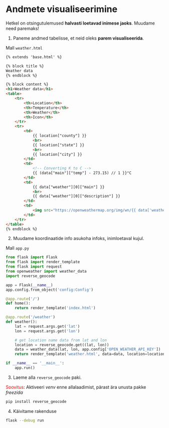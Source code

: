 # Andmete visualiseerimine

Hetkel on otsingutulemused **halvasti loetavad inimese jaoks**. Muudame need paremaks!

1. Paneme andmed tabelisse, et neid oleks **parem visualiseerida**.

Mall `weather.html`
```html
{% extends 'base.html' %}

{% block title %}
Weather data
{% endblock %}

{% block content %}
<h1>Weather data</h1>
<table>
    <tr>
        <th>Location</th>
        <th>Temperature</th>
        <th>Weather</th>
        <th>Icon</th>
    </tr>
    <tr>
        <td>
            {{ location["county"] }}
            <br>
            {{ location["state"] }}
            <br>
            {{ location["city"] }}
        </td>
        <td>
	        <!-- Converting K to C -->
            {{ (data["main"]["temp"] - 273.15) // 1 }}°C 
        </td>
        <td>
            {{ data["weather"][0]["main"] }}
            <br>
            {{ data["weather"][0]["description"] }}
        </td>
        <td>
            <img src="https://openweathermap.org/img/wn/{{ data['weather'][0]['icon'] }}@2x.png" alt="Weather Icon">
        </td>
    </tr>
</table>
{% endblock %}
```

2. Muudame koordinaatide info asukoha infoks, inimloetaval kujul.

Mall `app.py`
```python
from flask import Flask
from flask import render_template
from flask import request
from openweather import weather_data
import reverse_geocode

app = Flask(__name__)
app.config.from_object('config:Config')

@app.route('/')
def home():  
    return render_template('index.html')

@app.route('/weather')
def weather():
    lat = request.args.get('lat')
    lon = request.args.get('lon')

	# get location name data from lat and lon
    location = reverse_geocode.get((lat, lon))  
    data = weather_data(lat, lon, app.config['OPEN_WEATHER_API_KEY'])
    return render_template('weather.html', data=data, location=location)

if __name__ == '__main__':
    app.run()
```

3. Laeme alla `reverse_geocode` paki.

<span style="color: red">Soovitus</span>: Aktiveeri _venv_ enne allalaadimist, pärast ära unusta pakke _freezida_

```bash
pip install reverse_geocode
```

4. Käivitame rakenduse
```bash
flask --debug run
```